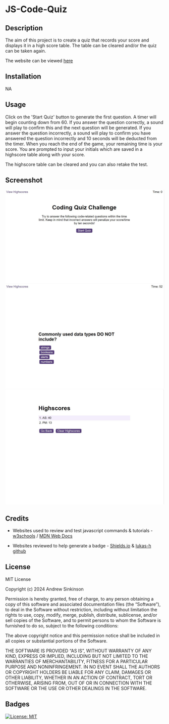 # JS-Code-Quiz

## Description

The aim of this project is to create a quiz that records your score and displays it in a high score table. The table can be cleared and/or the quiz can be taken again.

The website can be viewed [here](https://duouk2000.github.io/JS-Code-Quiz)

## Installation

NA

## Usage

Click on the 'Start Quiz' button to generate the first question. A timer will begin counting down from 60. If you answer the question correctly, a sound will play to confirm this and the next question will be generated. If you answer the question incorrectly, a sound will play to confirm you have answered the question incorrectly and 10 seconds will be deducted from the timer. When you reach the end of the game, your remaining time is your score. You are prompted to input your initials which are saved in a highscore table along with your score.

The highscore table can be cleared and you can also retake the test.

## Screenshot
![screenshot showing the webpage in use](assets/Images/screenshot1.jpg) 
![screenshot showing the webpage in use](assets/Images/screenshot2.jpg) 
![screenshot showing the webpage in use](assets/Images/screenshot3.jpg)
    
## Credits

- Websites used to review and test javascript commands & tutorials - [w3schools](https://www.w3schools.com/html/default.asp) /
[MDN Web Docs](https://developer.mozilla.org/en-US/docs/Learn/HTML)

- Websites reviewed to help generate a badge - [Shields.io](https://shields.io/badges) & [lukas-h github](https://gist.github.com/lukas-h/2a5d00690736b4c3a7ba)

## License

MIT License

Copyright (c) 2024 Andrew Sinkinson

Permission is hereby granted, free of charge, to any person obtaining a copy of this software and associated documentation files (the “Software”), to deal in the Software without restriction, including without limitation the rights to use, copy, modify, merge, publish, distribute, sublicense, and/or sell copies of the Software, and to permit persons to whom the Software is furnished to do so, subject to the following conditions:

The above copyright notice and this permission notice shall be included in all copies or substantial portions of the Software.

THE SOFTWARE IS PROVIDED “AS IS”, WITHOUT WARRANTY OF ANY KIND, EXPRESS OR IMPLIED, INCLUDING BUT NOT LIMITED TO THE WARRANTIES OF MERCHANTABILITY, FITNESS FOR A PARTICULAR PURPOSE AND NONINFRINGEMENT. IN NO EVENT SHALL THE AUTHORS OR COPYRIGHT HOLDERS BE LIABLE FOR ANY CLAIM, DAMAGES OR OTHER LIABILITY, WHETHER IN AN ACTION OF CONTRACT, TORT OR OTHERWISE, ARISING FROM, OUT OF OR IN CONNECTION WITH THE SOFTWARE OR THE USE OR OTHER DEALINGS IN THE SOFTWARE.

## Badges

[![License: MIT](https://img.shields.io/badge/License-MIT-blue)](https://opensource.org/licenses/MIT)
